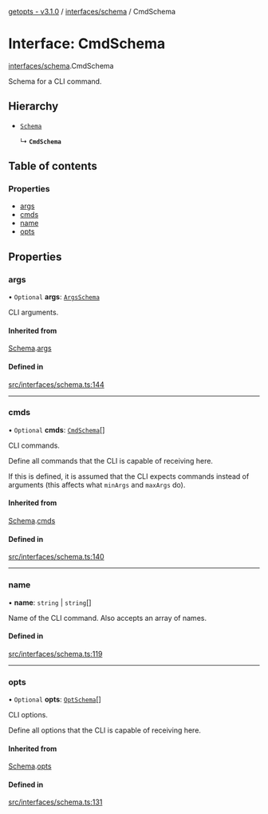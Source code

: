 [getopts - v3.1.0](../README.md) / [interfaces/schema](../modules/interfaces_schema.md) / CmdSchema

# Interface: CmdSchema

[interfaces/schema](../modules/interfaces_schema.md).CmdSchema

Schema for a CLI command.

## Hierarchy

- [`Schema`](interfaces_schema.Schema.md)

  ↳ **`CmdSchema`**

## Table of contents

### Properties

- [args](interfaces_schema.CmdSchema.md#args)
- [cmds](interfaces_schema.CmdSchema.md#cmds)
- [name](interfaces_schema.CmdSchema.md#name)
- [opts](interfaces_schema.CmdSchema.md#opts)

## Properties

### args

• `Optional` **args**: [`ArgsSchema`](interfaces_schema.ArgsSchema.md)

CLI arguments.

#### Inherited from

[Schema](interfaces_schema.Schema.md).[args](interfaces_schema.Schema.md#args)

#### Defined in

[src/interfaces/schema.ts:144](https://github.com/prasadrajandran/node-getopts/blob/ff39d95/src/interfaces/schema.ts#L144)

---

### cmds

• `Optional` **cmds**: [`CmdSchema`](interfaces_schema.CmdSchema.md)[]

CLI commands.

Define all commands that the CLI is capable of receiving here.

If this is defined, it is assumed that the CLI expects commands instead of
arguments (this affects what `minArgs` and `maxArgs` do).

#### Inherited from

[Schema](interfaces_schema.Schema.md).[cmds](interfaces_schema.Schema.md#cmds)

#### Defined in

[src/interfaces/schema.ts:140](https://github.com/prasadrajandran/node-getopts/blob/ff39d95/src/interfaces/schema.ts#L140)

---

### name

• **name**: `string` \| `string`[]

Name of the CLI command. Also accepts an array of names.

#### Defined in

[src/interfaces/schema.ts:119](https://github.com/prasadrajandran/node-getopts/blob/ff39d95/src/interfaces/schema.ts#L119)

---

### opts

• `Optional` **opts**: [`OptSchema`](interfaces_schema.OptSchema.md)[]

CLI options.

Define all options that the CLI is capable of receiving here.

#### Inherited from

[Schema](interfaces_schema.Schema.md).[opts](interfaces_schema.Schema.md#opts)

#### Defined in

[src/interfaces/schema.ts:131](https://github.com/prasadrajandran/node-getopts/blob/ff39d95/src/interfaces/schema.ts#L131)
